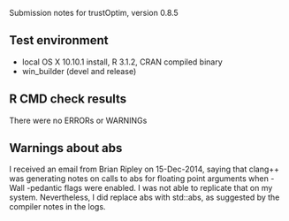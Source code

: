 Submission notes for trustOptim, version 0.8.5


## Test environment

-  local OS X 10.10.1 install, R 3.1.2, CRAN compiled binary
-  win_builder (devel and release)

## R CMD check results
There were no ERRORs or WARNINGs

## Warnings about abs
I received an email from Brian Ripley on 15-Dec-2014, saying that clang++ was generating notes on calls to abs for floating point arguments when -Wall -pedantic flags were enabled.  I was not able to replicate that on my system.  Nevertheless, I did replace abs with std::abs, as suggested by the compiler notes in the logs.


